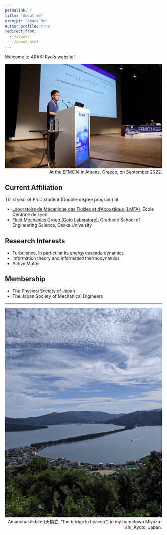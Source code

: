 ```yaml
---
permalink: /
title: "About me"
excerpt: "About Me"
author_profile: true
redirect_from:
  - /about/
  - /about.html
---
```


Welcome to ARAKI Ryo's website!

<div style="text-align:center">
<img src='/images/202209_EFMC14.JPG' width="700">
</div>

<div style="text-align:right;">
At the EFMC14 in Athens, Greece, on September 2022.
</div>

## Current Affiliation

Third year of Ph.D student (Double-degree program) at

- [Laboratoire de Mécanique des Fluides et d’Acoustique (LMFA)](http://lmfa.ec-lyon.fr/), École Centrale de Lyon
- [Fluid Mechanics Group (Goto Laboratory)](http://fm.me.es.osaka-u.ac.jp/), Graduate School of Engineering Science, Osaka University

## Research Interests

- Turbulence, in particular its energy cascade dynamics
- Information theory and information thermodynamics
- Active Matter

## Membership

- The Physical Society of Japan
- The Japan Society of Mechanical Engineers

----

<div style="text-align: center;">
<img src='/images/Amanohashidate.jpg' width="600">
</div>

<div style="text-align: right;">
Amanohashidate (天橋立, "the bridge to heaven") in my hometown Miyazu-shi, Kyoto, Japan.
</div>
